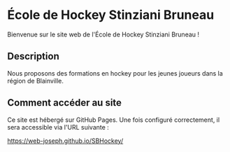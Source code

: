 # École de Hockey Stinziani Bruneau

Bienvenue sur le site web de l'École de Hockey Stinziani Bruneau !

## Description

Nous proposons des formations en hockey pour les jeunes joueurs dans la région de Blainville.

## Comment accéder au site

Ce site est hébergé sur GitHub Pages. Une fois configuré correctement, il sera accessible via l'URL suivante :

https://web-joseph.github.io/SBHockey/
